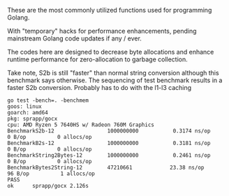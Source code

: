 These are the most commonly utilized functions used for programming Golang.

With "temporary" hacks for performance enhancements, pending mainstream Golang code updates if any / ever.

The codes here are designed to decrease byte allocations and enhance runtime performance for zero-allocation to garbage collection.

Take note, S2b is still "faster" than normal string conversion although this benchmark says otherwise. The sequencing of test benchmark results in a faster S2b conversion. Probably has to do with the l1-l3 caching
```
go test -bench=. -benchmem
goos: linux
goarch: amd64
pkg: sprapp/gocx
cpu: AMD Ryzen 5 7640HS w/ Radeon 760M Graphics     
BenchmarkS2b-12             	1000000000	         0.3174 ns/op	       0 B/op	       0 allocs/op
BenchmarkB2s-12             	1000000000	         0.3181 ns/op	       0 B/op	       0 allocs/op
BenchmarkString2Bytes-12    	1000000000	         0.2461 ns/op	       0 B/op	       0 allocs/op
BenchmarkBytes2String-12    	47210661	        23.38 ns/op	      96 B/op	       1 allocs/op
PASS
ok  	sprapp/gocx	2.126s
```
